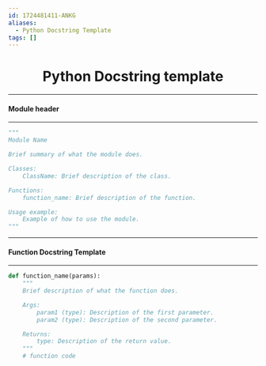```yaml
---
id: 1724481411-ANKG
aliases:
  - Python Docstring Template
tags: []
---
```


<center>
<h1>Python Docstring template</h1>
</center>



---
#### Module header
---
```python
"""
Module Name

Brief summary of what the module does.

Classes:
    ClassName: Brief description of the class.

Functions:
    function_name: Brief description of the function.

Usage example:
    Example of how to use the module.
"""

```


---
#### Function Docstring Template
---

```python
def function_name(params):
    """
    Brief description of what the function does.

    Args:
        param1 (type): Description of the first parameter.
        param2 (type): Description of the second parameter.

    Returns:
        type: Description of the return value.
    """
    # function code
```

